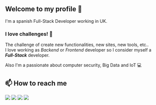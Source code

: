 ## Welcome to my profile 👋

I'm a spanish Full-Stack Developer working in UK. 

### **I love challenges!** 💪

The challenge of create new functionalities, new sites, new tools, etc.. \
I love working as _Backend_ or _Frontend_ developer so I consider myself a _**Full-Stack**_ developer.

Also I'm a passionate about computer security, Big Data and IoT 💻


## 📫 How to reach me

<a href="https://salvagr.com"><img src="https://img.shields.io/badge/website-green.svg?style=for-the-badge&logo=&logoColor=white"/></a>
<a href="https://twitter.com/salvagr_"><img src="https://img.shields.io/badge/LinkedIn-blue.svg?style=for-the-badge&logo=LinkedIn&logoColor=white"/></a>
<a href="https://www.instagram.com/salva_gr/"><img src="https://img.shields.io/badge/instagram-E4405F.svg?style=for-the-badge&logo=instagram&logoColor=white"/></a>
<a href="https://twitter.com/salvagr_"><img src="https://img.shields.io/badge/twitter-1DA1F2.svg?style=for-the-badge&logo=twitter&logoColor=white"/></a>


